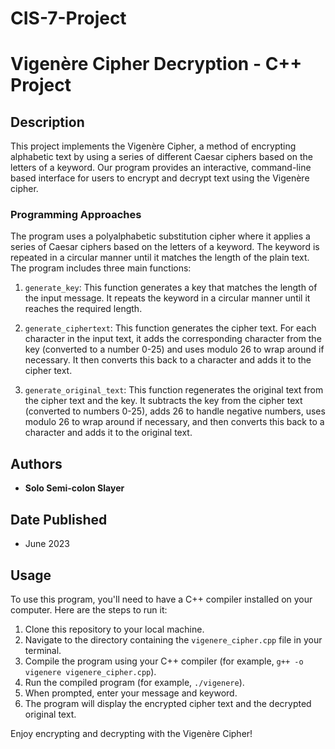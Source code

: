 # CIS-7-Project

# Vigenère Cipher Decryption - C++ Project

## Description
This project implements the Vigenère Cipher, a method of encrypting alphabetic text by using a series of different Caesar ciphers based on the letters of a keyword. Our program provides an interactive, command-line based interface for users to encrypt and decrypt text using the Vigenère cipher.

### Programming Approaches
The program uses a polyalphabetic substitution cipher where it applies a series of Caesar ciphers based on the letters of a keyword. The keyword is repeated in a circular manner until it matches the length of the plain text. The program includes three main functions:

1. `generate_key`: This function generates a key that matches the length of the input message. It repeats the keyword in a circular manner until it reaches the required length.

2. `generate_ciphertext`: This function generates the cipher text. For each character in the input text, it adds the corresponding character from the key (converted to a number 0-25) and uses modulo 26 to wrap around if necessary. It then converts this back to a character and adds it to the cipher text.

3. `generate_original_text`: This function regenerates the original text from the cipher text and the key. It subtracts the key from the cipher text (converted to numbers 0-25), adds 26 to handle negative numbers, uses modulo 26 to wrap around if necessary, and then converts this back to a character and adds it to the original text.

## Authors
- **Solo Semi-colon Slayer**

## Date Published
- June 2023

## Usage
To use this program, you'll need to have a C++ compiler installed on your computer. Here are the steps to run it:

1. Clone this repository to your local machine.
2. Navigate to the directory containing the `vigenere_cipher.cpp` file in your terminal.
3. Compile the program using your C++ compiler (for example, `g++ -o vigenere vigenere_cipher.cpp`).
4. Run the compiled program (for example, `./vigenere`).
5. When prompted, enter your message and keyword.
6. The program will display the encrypted cipher text and the decrypted original text.

Enjoy encrypting and decrypting with the Vigenère Cipher!
